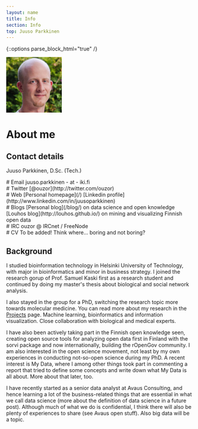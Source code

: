 ```yaml
---
layout: name
title: Info
section: Info
top: Juuso Parkkinen
---
```

<!-- This is for the Sections to work with kramdown -->
{::options parse_block_html="true" /}

<img class='inset right' src='../images/juuso.png' title='Juuso Parkkinen' alt='Photo' width='150px' />

# About me

## Contact details

Juuso Parkkinen, D.Sc. (Tech.)

<div class="section">
# Email
juuso.parkkinen - at - iki.fi  
</div>

<div class="section">
# Twitter
[@ouzor](http://twitter.com/ouzor)
</div>

<div class="section">
# Web
[Personal homepage](/)  
[Linkedin profile](http://www.linkedin.com/in/juusoparkkinen)  
</div>


<div class="section">
# Blogs
[Personal blog](/blog/) on data science and open knowledge  
[Louhos blog](http://louhos.github.io/) on mining and visualizing Finnish open data  
</div>
<!-- To be added: rOpenGov blog, Avaus blog, data science white label blog? -->

<div class="section">
# IRC
ouzor @ IRCnet / FreeNode
</div>

<div class="section">
# CV
To be added! Think where... boring and not boring?
</div>


## Background

I studied bioinformation technology in Helsinki University of Technology, with major in bioinformatics and minor in business strategy. I joined the research gorup of Prof. Samuel Kaski first as a research student and continued by doing my master's thesis about biological and social network analysis.

I also stayed in the group for a PhD, switching the research topic more towards molecular medicine. You can read more about my research in the [Projects](/projects/#research) page. Machine learning, bioinformatics and information visualization. Close collaboration with biological and medical experts. 

I have also been actively taking part in the Finnish open knowledge seen, creating open source tools for analyzing open data first in Finland with the sorvi package and now internationally, building the rOpenGov community. I am also interested in the open science movement, not least by my own experiences in conducting not-so-open science during my PhD. A recent interest is My Data, where I among other things took part in commenting a report that tried to define some concepts and write down what My Data is all about. More about that later, too.

I have recently started as a senior data analyst at Avaus Consulting, and hence learning a lot of the business-related things that are essential in what we call data science (more about the definition of data science in a future post). Although much of what we do is confidential, I think there will also be plenty of experiences to share (see Avaus open stuff). Also big data will be a topic.

